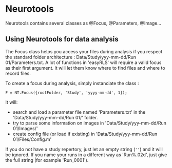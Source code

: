 # Neurotools

Neurotools contains several classes as @Focus, @Parameters, @Image...

## Using Neurotools for data analysis

The Focus class helps you access your files during analysis if you respect the standard folder architecture : Data/Study/yyy-mm-dd/Run 01/Parameters.txt. A lot of functions in 'easyRLS' will require a valid focus as their first argument. It will let them know where to find files and where to record files.
 
To create a focus during analysis, simply instanciate the class :

	F = NT.Focus({rootFolder, 'Study', 'yyyy-mm-dd', 1});

It will:
- search and load a parameter file named 'Parameters.txt' in the 'Data/Study/yyy-mm-dd/Run 01/' folder.
- try to parse some information on images in 'Data/Study/yyy-mm-dd/Run 01/Images/'
- create config file (or load if existing) in 'Data/Study/yyy-mm-dd/Run 01/Files/Config.m'

If you do not have a study repertory, just let an empty string (`''`) and it will be ignored. If you name your runs in a different way as 'Run%.02d', just give the full string (for example 'Run_0001').
